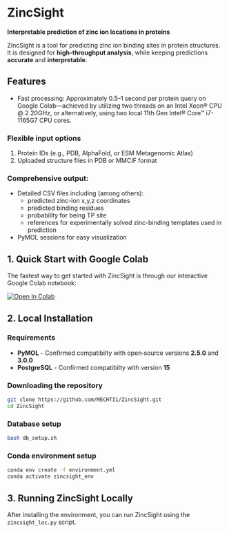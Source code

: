 ZincSight
=========
**Interpretable prediction of zinc ion locations in proteins**

ZincSight is a tool for predicting zinc ion binding sites in protein structures. It is designed for **high-throughput analysis**, while keeping predictions **accurate** and **interpretable**.  

## Features

- Fast processing: Approximately 0.5–1 second per protein query on Google Colab—achieved by utilizing two threads on an Intel Xeon® CPU @ 2.20GHz, or alternatively, using two local 11th Gen Intel® Core™ i7-1165G7 CPU cores.
### Flexible input options
1. Protein IDs (e.g., PDB, AlphaFold, or ESM Metagenomic Atlas) 
2. Uploaded structure files in PDB or MMCIF format

### Comprehensive output:
  - Detailed CSV files including (among others):
    * predicted zinc-ion x,y,z coordinates
    * predicted binding residues
    * probability for being TP site
    * references for experimentally solved zinc-binding templates used in prediction
  - PyMOL sessions for easy visualization

## 1. Quick Start with Google Colab
The fastest way to get started with ZincSight is through our interactive Google Colab notebook:

[![Open In Colab](https://colab.research.google.com/assets/colab-badge.svg)](https://colab.research.google.com/github/MECHTI1/ZincSight/blob/master/ZincSight.ipynb)

## 2. Local Installation
### Requirements
- **PyMOL** - Confirmed compatibilty with open‐source versions **2.5.0** and **3.0.0**
- **PostgreSQL** - Confirmed compatibilty with version **15**

### Downloading the repository
```bash
git clone https://github.com/MECHTI1/ZincSight.git
cd ZincSight
```
### Database setup
```bash
bash db_setup.sh
```
### Conda environment setup
```bash
conda env create -f environment.yml
conda activate zincsight_env
```

## 3. Running ZincSight Locally

After installing the environment, you can run ZincSight using the `zincsight_loc.py` script.

